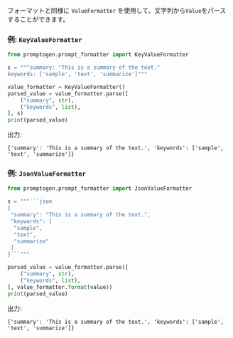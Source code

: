 フォーマットと同様に `ValueFormatter` を使用して、文字列から`Value`をパースすることができます。


### 例: `KeyValueFormatter`

```python
from promptogen.prompt_formatter import KeyValueFormatter

s = """summary: "This is a summary of the text."
keywords: ['sample', 'text', 'summarize']"""

value_formatter = KeyValueFormatter()
parsed_value = value_formatter.parse([
    ("summary", str),
    ("keywords", list),
], s)
print(parsed_value)
```

出力:

```console
{'summary': 'This is a summary of the text.', 'keywords': ['sample', 'text', 'summarize']}
```

### 例: `JsonValueFormatter`

```python
from promptogen.prompt_formatter import JsonValueFormatter

s = """```json
{
 "summary": "This is a summary of the text.",
 "keywords": [
  "sample",
  "text",
  "summarize"
 ]
}```"""

parsed_value = value_formatter.parse([
    ("summary", str),
    ("keywords", list),
], value_formatter.format(value))
print(parsed_value)
```

出力:

```console
{'summary': 'This is a summary of the text.', 'keywords': ['sample', 'text', 'summarize']}
```
